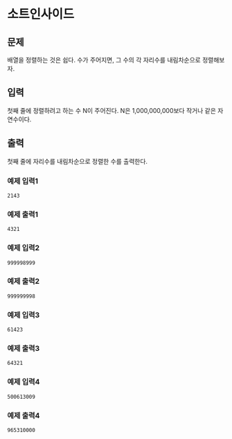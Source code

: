 # 소트인사이드

## 문제
배열을 정렬하는 것은 쉽다. 수가 주어지면, 그 수의 각 자리수를 내림차순으로 정렬해보자.

## 입력

첫째 줄에 정렬하려고 하는 수 N이 주어진다. N은 1,000,000,000보다 작거나 같은 자연수이다.

## 출력

첫째 줄에 자리수를 내림차순으로 정렬한 수를 출력한다.

### 예제 입력1

```
2143
```

### 예제 출력1

```
4321
```

### 예제 입력2

```
999998999
```

### 예제 출력2

```
999999998
```

### 예제 입력3

```
61423
```

### 예제 출력3

```
64321
```

### 예제 입력4

```
500613009
```

### 예제 출력4

```
965310000
```